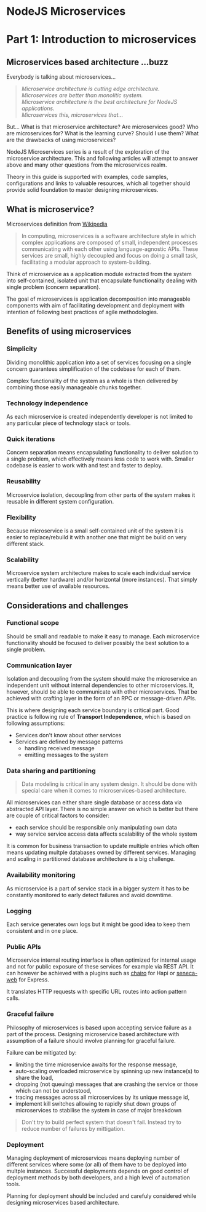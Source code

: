 # NodeJS Microservices
# Part 1: Introduction to microservices

Microservices based architecture ...buzz
------------------------------
Everybody is talking about microservices...

>_Microservice architecture is cutting edge architecture._  
>_Microservices are better than monolitic system._  
>_Microservice architecture is the best architecture for
>NodeJS applications._  
>_Microservices this, microservices that..._

But...
What is that microservice architecture? 
Are microservices good?
Who are microservices for?
What is the learning curve?
Should I use them?
What are the drawbacks of using microservices?

<!-- todo: link to: NodeJS Microservices -->
NodeJS Microservices series is a result of the exploration of the microservice architecture. This and following articles will attempt to answer above and many other questions from the microservices realm. 

Theory in this guide is supported with examples, code samples, configurations and links to valuable resources, which all together should provide solid foundation to master designing microservices. 


What is microservice?
---------------------

Microservices definition from [Wikipedia](https://en.wikipedia.org/wiki/Microservices)
>In computing, microservices is a software architecture style in which complex applications are composed of small, independent processes communicating with each other using language-agnostic APIs. These services are small, highly decoupled and focus on doing a small task, facilitating a modular approach to system-building.

Think of microservice as a application module extracted from the system into self-contained, isolated unit that encapsulate functionality dealing with single problem (concern separation).

The goal of microservices is application decomposition into manageable components with aim of facilitating development and deployment with intention of following best practices of agile methodologies.

Benefits of using microservices
-------------------------------

### Simplicity
Dividing monolithic application into a set of services focusing on a single concern guarantees simplification of the codebase for each of them. 

Complex functionality of the system as a whole is then delivered by combining those easily manageable chunks together. 

### Technology independence
As each microservice is created independently developer is not limited to any particular piece of technology stack or tools.

### Quick iterations
Concern separation means encapsulating functionality to deliver solution to a single problem, which effectively means less code to work with.
Smaller codebase is easier to work with and test and faster to deploy.

### Reusability 
Microservice isolation, decoupling from other parts of the system makes it reusable in different system configuration.

### Flexibility
Because microservice is a small self-contained unit of the system it is easier to replace/rebuild it with another one that might be build on very different stack.

### Scalability
Microservice system architecture makes to scale each individual service vertically (better hardware) and/or horizontal (more instances). That simply means better use of available resources.


Considerations and challenges
-----------------------------
<!-- todo: images for each section -->

### Functional scope
Should be small and readable to make it easy to manage. Each microservice functionality should be focused to deliver possibly the best solution to a single problem.

### Communication layer
Isolation and decoupling from the system should make the microservice an independent unit without internal dependencies to other microservices. It, however, should be able to communicate with other microservices. That be achieved with crafting layer in the form of an RPC or message-driven APIs.

This is where designing each service boundary is critical part. Good practice is following rule of **Transport Independence**, which is based on following assumptions:
* Services don't know about other services
* Services are defined by message patterns
    - handling received message
    - emitting messages to the system

### Data sharing and partitioning

>Data modeling is critical in any system design. It should be done with special care when it comes to microservices-based architecture. 

All microservices can either share single database or access data via abstracted API layer. There is no simple answer on which is better but there are couple of critical factors to consider: 
* each service should be responsible only manipulating own data 
* way service service access data affects scalability of the whole system

It is common for business transaction to update multiple entries which often means updating multple databases owned by different services. Managing and scaling in partitioned database architecture is a big challenge.


### Availability monitoring
As microservice is a part of service stack in a bigger system it has to be constantly monitored to early detect failures and avoid downtime.

### Logging
Each service generates own logs but it might be good idea to keep them consistent and in one place.
<!-- todo: link to resources -->

### Public APIs
Microservice internal routing interface is often optimized for internal usage and not for public exposure of these services for example via REST API.
It can however be achieved with a plugins such as [chairo](https://github.com/hapijs/chairo) for Hapi or [seneca-web](https://github.com/senecajs/seneca-web) for Express.

It translates HTTP requests with specific URL routes into action pattern calls.

### Graceful failure
<!-- todo -->
Philosophy of microservices is based upon accepting service failure as a part of the process. Designing microservice based architecture with assumption of a failure should involve planning for graceful failure.

Failure can be mitigated by:
 * limiting the time microservice awaits for the response message,
 * auto-scaling overloaded microservice by spinning up new instance(s) to share the load,
 * dropping (not queuing) messages that are crashing the service or those which can not be understood,
 * tracing messages across all microservices by its unique message id,
 * implement kill switches allowing to rapidly shut down groups of microservices to stabilise the system in case of major breakdown
  
> Don't try to build perfect system that doesn't fail.
> Instead try to reduce number of failures by mittigation.

### Deployment
Managing deployment of microservices means deploying number of different services where some (or all) of them have to be deployed into multple instances. Successful deployments depends on good control of deployment methods by both developers, and a high level of automation tools.

Planning for deployment should be included and carefuly considered while designing microservices based architecture.